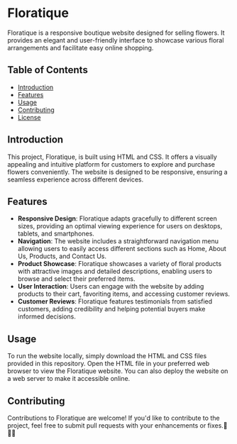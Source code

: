 # Floratique

Floratique is a responsive boutique website designed for selling flowers. It provides an elegant and user-friendly interface to showcase various floral arrangements and facilitate easy online shopping. 

## Table of Contents
- [Introduction](#introduction)
- [Features](#features)
- [Usage](#usage)
- [Contributing](#contributing)
- [License](#license)

## Introduction
This project, Floratique, is built using HTML and CSS. It offers a visually appealing and intuitive platform for customers to explore and purchase flowers conveniently. The website is designed to be responsive, ensuring a seamless experience across different devices.

## Features
- **Responsive Design**: Floratique adapts gracefully to different screen sizes, providing an optimal viewing experience for users on desktops, tablets, and smartphones.
- **Navigation**: The website includes a straightforward navigation menu allowing users to easily access different sections such as Home, About Us, Products, and Contact Us.
- **Product Showcase**: Floratique showcases a variety of floral products with attractive images and detailed descriptions, enabling users to browse and select their preferred items.
- **User Interaction**: Users can engage with the website by adding products to their cart, favoriting items, and accessing customer reviews.
- **Customer Reviews**: Floratique features testimonials from satisfied customers, adding credibility and helping potential buyers make informed decisions.

## Usage
To run the website locally, simply download the HTML and CSS files provided in this repository. Open the HTML file in your preferred web browser to view the Floratique website. You can also deploy the website on a web server to make it accessible online.

## Contributing
Contributions to Floratique are welcome! If you'd like to contribute to the project, feel free to submit pull requests with your enhancements or fixes.🌸🌷🌺
